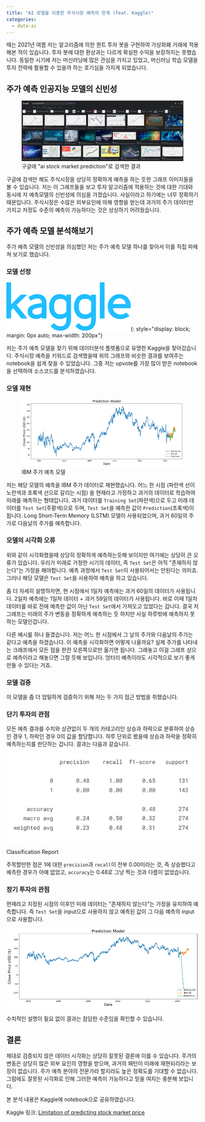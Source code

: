 ```yaml
---
title: "AI 모델을 이용한 주식시장 예측의 한계 (feat. Kaggle)"
categories:
  - data-ai
---
```


<!--excerpt open-->

때는 2021년 여름 저는 알고리즘에 의한 퀀트 투자 봇을 구현하여 가상화폐 거래에 적용해본 적이 있습니다. 투자 봇에 대한 환상과는 다르게 확실한 수익을 보장하지는 못했습니다. 동일한 시기에 저는 머신러닝에 많은 관심을 가지고 있었고, 머신러닝 학습 모델을 투자 전략에 활용할 수 있을까 하는 호기심을 가지게 되었습니다.

<!--excerpt close-->

## 주가 예측 인공지능 모델의 신빈성

<figure>
  <img src="/images/8/1.png" alt="image1">
  <figcaption>구글에 "ai stock market prediction"로 검색한 결과</figcaption>
</figure>

구글에 검색만 해도 주식시장을 상당히 정확하게 예측을 하는 듯한 그래프 이미지들을 볼 수 있습니다. 저는 이 그래프들을 보고 투자 알고리즘에 적용하는 것에 대한 기대와 동시에 저 예측모델의 신빈성에 의심을 가졌습니다. 사실이라고 하기에는 너무 정확하기 때문입니다. 주식시장은 수많은 외부요인에 의해 영향을 받는데 과거의 주가 데이터만 가지고 저정도 수준의 예측이 가능하다는 것은 상상하기 어려웠습니다.

## 주가 예측 모델 분석해보기

주가 예측 모델의 신빈성을 의심했던 저는 주가 예측 모델 하나를 찾아서 이를 직접 파헤쳐 보기로 했습니다.

### 모델 선정

![Kaggle](/images/8/kaggle.svg){: style="display: block; margin: 0px auto; max-width: 200px"}

저는 주가 예측 모델을 찾기 위해 데이터분석 플렛폼으로 유명한 Kaggle을 찾아갔습니다. 주식시장 예측을 키워드로 검색했을때 위의 그래프와 비슷한 결과를 보여주는 notebook을 쉽게 찾을 수 있었습니다. 그중 저는 upvote를 가장 많이 받은 notebook을 선택하여 소스코드를 분석하였습니다.

### 모델 재현

<figure>
  <img src="/images/8/2.png" alt="image2">
  <figcaption>IBM 주가 예측 모델</figcaption>
</figure>

저는 해당 모델의 예측을 IBM 주가 데이터로 재현했습니다. 어느 한 시점 (파란색 선이 노란색과 초록색 선으로 갈리는 시점) 을 현재라고 가정하고 과거의 데이터로 학습하여 미래를 예측하는 형태입니다. 과거 데이터를 `Training Set`(파란색)으로 두고 미래 데이터를 `Test Set`(주황색)으로 두며, `Test Set`을 예측한 값이 `Prediction`(초록색)이 됩니다. Long Short-Term Memory (LSTM) 모델이 사용되었으며, 과거 60일의 주가로 다음날의 주가를 예측합니다.

### 모델의 시각화 오류

위와 같이 시각화했을때 상당히 정확하게 예측하는듯해 보이지만 여기에는 상당히 큰 오류가 있습니다. 우리가 미래로 가정한 시기의 데이터, 즉 `Test Set`은 아직 "존재하지 않는다"는 가정을 해야합니다. 예측 과정에서 `Test Set`이 사용되어서는 안된다는 의미죠. 그러나 해당 모델은 `Test Set`을 사용하여 예측을 하고 있습니다.

좀 더 자세히 설명하자면, 현 시점에서 1일차 예측에는 과거 60일의 데이터가 사용됩니다. 2일차 예측에는 1일차 데이터 + 과거 59일의 데이터가 사용됩니다. 바로 이때 1일차 데이터를 바로 전에 예측한 값이 아닌 `Test Set`에서 가져오고 있었다는 겁니다. 결국 저 그래프는 미래의 주가 변동을 정확하게 예측하는 듯 하지만 사실 하루밖에 예측하지 못하는 모델인겁니다.

다른 예시를 하나 들겠습니다. 저는 어느 한 시점에서 그 날의 주가와 다음날의 주가는 같다고 예측을 하겠습니다. 이 예측을 시각화하면 어떻게 나올까요? 실제 주가를 나타내는 크래프에서 모든 점을 한칸 오른쪽으로만 옮기면 됩니다. 그래놓고 이걸 그래프 상으로 예측이라고 해놓으면 그럴 듯해 보입니다. 엉터리 예측이라도 시각적으로 보기 좋게 만들 수 있다는 거죠.

### 모델 검증

이 모델을 좀 더 엄밀하게 검증하기 위해 저는 두 가지 접근 방법을 취했습니다.

### 단기 투자의 관점

모든 예측 결과를 수치와 상관없이 두 개의 카테고리인 상승과 하락으로 분류하여 상승인 경우 1, 하락인 경우 0의 값을 할당합니다. 하루 단위로 봤을때 상승과 하락을 정확히 예측하는지를 판단하는 겁니다. 결과는 다음과 같습니다.

![image3](/images/8/3.png)

<figcaption>Classification Report</figcaption>

주목할만한 점은 1에 대한 `precision`과 `recall`이 전부 0.00이라는 것, 즉 상승했다고 예측한 경우가 아예 없었고, `accuracy`는 0.48로 그냥 찍는 것과 다름이 없었습니다.

### 장기 투자의 관점

현재라고 지정된 시점의 이후인 미래 데이터는 "존재하지 않는다"는 가정을 유지하여 예측합니다. 즉 `Test Set`을 input으로 사용하지 않고 예측된 값이 그 다음 예측의 input으로 사용합니다.

![image4](/images/8/4.png)

수치적인 설명이 필요 없이 결과는 참담한 수준임을 확인할 수 있습니다.

## 결론

제대로 검증되지 않은 데이터 시각화는 상당히 잘못된 결론에 이를 수 있습니다. 주가의 변동은 상당히 많은 외부 요인의 영향을 받으며, 과거의 패턴이 미래에 재현되리라는 보장이 없습니다. 주가 예측 분야의 전문가라 할지라도 높은 정확도를 기대할 수 없습니다. 그럼에도 잘못된 시각화로 인해 그러한 예측이 가능하다고 믿을 여지는 충분해 보입니다.

본 분석 내용은 Kaggle에 notebook으로 공유하였습니다.

Kaggle 링크: [Limitation of predicting stock market price](https://www.kaggle.com/code/juhonam/limitation-of-predicting-stock-market-price)
